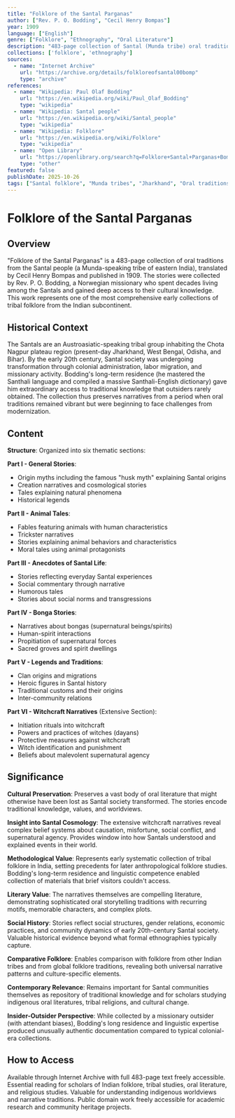 ```yaml
---
title: "Folklore of the Santal Parganas"
author: ["Rev. P. O. Bodding", "Cecil Henry Bompas"]
year: 1909
language: ["English"]
genre: ["Folklore", "Ethnography", "Oral Literature"]
description: "483-page collection of Santal (Munda tribe) oral traditions from Chutia Nagpore plateau, organized into six parts: general stories, animal tales, anecdotes of Santal life, bonga-human interactions, legends/traditions, and extensive witchcraft narratives. Documents origin myths including 'the husk myth,' initiation rituals into witchcraft, belief systems regarding supernatural beings, and provides critical ethnographic insight into Santal cosmology and worldview."
collections: ['folklore', 'ethnography']
sources:
  - name: "Internet Archive"
    url: "https://archive.org/details/folkloreofsantal00bomp"
    type: "archive"
references:
  - name: "Wikipedia: Paul Olaf Bodding"
    url: "https://en.wikipedia.org/wiki/Paul_Olaf_Bodding"
    type: "wikipedia"
  - name: "Wikipedia: Santal people"
    url: "https://en.wikipedia.org/wiki/Santal_people"
    type: "wikipedia"
  - name: "Wikipedia: Folklore"
    url: "https://en.wikipedia.org/wiki/Folklore"
    type: "wikipedia"
  - name: "Open Library"
    url: "https://openlibrary.org/search?q=Folklore+Santal+Parganas+Bompas&mode=everything"
    type: "other"
featured: false
publishDate: 2025-10-26
tags: ["Santal folklore", "Munda tribes", "Jharkhand", "Oral traditions", "Witchcraft beliefs", "Tribal cosmology", "P. O. Bodding", "Cecil Bompas", "Chota Nagpur", "Indigenous narratives", "1900s ethnography"]
---
```


# Folklore of the Santal Parganas

## Overview

"Folklore of the Santal Parganas" is a 483-page collection of oral traditions from the Santal people (a Munda-speaking tribe of eastern India), translated by Cecil Henry Bompas and published in 1909. The stories were collected by Rev. P. O. Bodding, a Norwegian missionary who spent decades living among the Santals and gained deep access to their cultural knowledge. This work represents one of the most comprehensive early collections of tribal folklore from the Indian subcontinent.

## Historical Context

The Santals are an Austroasiatic-speaking tribal group inhabiting the Chota Nagpur plateau region (present-day Jharkhand, West Bengal, Odisha, and Bihar). By the early 20th century, Santal society was undergoing transformation through colonial administration, labor migration, and missionary activity. Bodding's long-term residence (he mastered the Santhali language and compiled a massive Santhali-English dictionary) gave him extraordinary access to traditional knowledge that outsiders rarely obtained. The collection thus preserves narratives from a period when oral traditions remained vibrant but were beginning to face challenges from modernization.

## Content

**Structure**: Organized into six thematic sections:

**Part I - General Stories**:
- Origin myths including the famous "husk myth" explaining Santal origins
- Creation narratives and cosmological stories
- Tales explaining natural phenomena
- Historical legends

**Part II - Animal Tales**:
- Fables featuring animals with human characteristics
- Trickster narratives
- Stories explaining animal behaviors and characteristics
- Moral tales using animal protagonists

**Part III - Anecdotes of Santal Life**:
- Stories reflecting everyday Santal experiences
- Social commentary through narrative
- Humorous tales
- Stories about social norms and transgressions

**Part IV - Bonga Stories**:
- Narratives about bongas (supernatural beings/spirits)
- Human-spirit interactions
- Propitiation of supernatural forces
- Sacred groves and spirit dwellings

**Part V - Legends and Traditions**:
- Clan origins and migrations
- Heroic figures in Santal history
- Traditional customs and their origins
- Inter-community relations

**Part VI - Witchcraft Narratives** (Extensive Section):
- Initiation rituals into witchcraft
- Powers and practices of witches (dayans)
- Protective measures against witchcraft
- Witch identification and punishment
- Beliefs about malevolent supernatural agency

## Significance

**Cultural Preservation**: Preserves a vast body of oral literature that might otherwise have been lost as Santal society transformed. The stories encode traditional knowledge, values, and worldviews.

**Insight into Santal Cosmology**: The extensive witchcraft narratives reveal complex belief systems about causation, misfortune, social conflict, and supernatural agency. Provides window into how Santals understood and explained events in their world.

**Methodological Value**: Represents early systematic collection of tribal folklore in India, setting precedents for later anthropological folklore studies. Bodding's long-term residence and linguistic competence enabled collection of materials that brief visitors couldn't access.

**Literary Value**: The narratives themselves are compelling literature, demonstrating sophisticated oral storytelling traditions with recurring motifs, memorable characters, and complex plots.

**Social History**: Stories reflect social structures, gender relations, economic practices, and community dynamics of early 20th-century Santal society. Valuable historical evidence beyond what formal ethnographies typically capture.

**Comparative Folklore**: Enables comparison with folklore from other Indian tribes and from global folklore traditions, revealing both universal narrative patterns and culture-specific elements.

**Contemporary Relevance**: Remains important for Santal communities themselves as repository of traditional knowledge and for scholars studying indigenous oral literatures, tribal religions, and cultural change.

**Insider-Outsider Perspective**: While collected by a missionary outsider (with attendant biases), Bodding's long residence and linguistic expertise produced unusually authentic documentation compared to typical colonial-era collections.

## How to Access

Available through Internet Archive with full 483-page text freely accessible. Essential reading for scholars of Indian folklore, tribal studies, oral literature, and religious studies. Valuable for understanding indigenous worldviews and narrative traditions. Public domain work freely accessible for academic research and community heritage projects.
